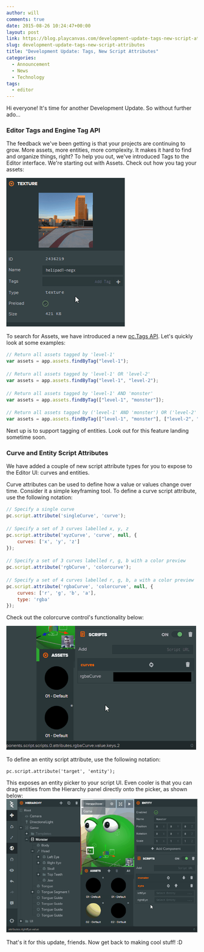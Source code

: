 ```yaml
---
author: will
comments: true
date: 2015-08-26 10:24:47+00:00
layout: post
link: https://blog.playcanvas.com/development-update-tags-new-script-attributes/
slug: development-update-tags-new-script-attributes
title: "Development Update: Tags, New Script Attributes"
categories:
  - Announcement
  - News
  - Technology
tags:
  - editor
---
```


Hi everyone! It's time for another Development Update. So without further ado...

### Editor Tags and Engine Tag API

The feedback we've been getting is that your projects are continuing to grow. More assets, more entities, more complexity. It makes it hard to find and organize things, right? To help you out, we've introduced Tags to the Editor interface. We're starting out with Assets. Check out how you tag your assets:

[![tags](/assets/media/tags.gif)](/assets/media/tags.gif)

To search for Assets, we have introduced a new [pc.Tags API](https://developer.playcanvas.com/en/api/pc.Tags.html). Let's quickly look at some examples:

```javascript
// Return all assets tagged by 'level-1'
var assets = app.assets.findByTag("level-1");

// Return all assets tagged by 'level-1' OR 'level-2'
var assets = app.assets.findByTag("level-1", "level-2");

// Return all assets tagged by 'level-1' AND 'monster'
var assets = app.assets.findByTag(["level-1", "monster"]);

// Return all assets tagged by ('level-1' AND 'monster') OR ('level-2' AND 'monster')
var assets = app.assets.findByTag(["level-1", "monster"], ["level-2", "monster"]);
```

Next up is to support tagging of entities. Look out for this feature landing sometime soon.

### Curve and Entity Script Attributes

We have added a couple of new script attribute types for you to expose to the Editor UI: curves and entities.

Curve attributes can be used to define how a value or values change over time. Consider it a simple keyframing tool. To define a curve script attribute, use the following notation:

```javascript
// Specify a single curve
pc.script.attribute('singleCurve', 'curve');

// Specify a set of 3 curves labelled x, y, z
pc.script.attribute('xyzCurve', 'curve', null, {
    curves: ['x', 'y', 'z']
});

// Specify a set of 3 curves labelled r, g, b with a color preview
pc.script.attribute('rgbCurve', 'colorcurve');

// Specify a set of 4 curves labelled r, g, b, a with a color preview
pc.script.attribute('rgbaCurve', 'colorcurve', null, {
    curves: ['r', 'g', 'b', 'a'],
    type: 'rgba'
});
```

Check out the colorcurve control's functionality below:

[![colorcurve](/assets/media/colorcurve.gif)](/assets/media/colorcurve.gif)

To define an entity script attribute, use the following notation:

    pc.script.attribute('target', 'entity');

This exposes an entity picker to your script UI. Even cooler is that you can drag entities from the Hierarchy panel directly onto the picker, as shown below:
[![entitydrag](/assets/media/entitydrag.gif)](/assets/media/entitydrag.gif)

That's it for this update, friends. Now get back to making cool stuff! :D
